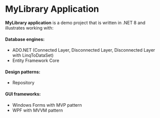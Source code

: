 # MyLibrary Application

**MyLibrary application** is a demo project that is written in .NET 8 and illustrates working with:

#### Database engines:

 - ADO.NET (Connected Layer, Disconnected Layer, Disconnected Layer with LinqToDataSet)
 - Entity Framework Core

#### Design patterns:

 - Repository

#### GUI frameworks:

 - Windows Forms with MVP pattern
 - WPF with MVVM pattern
